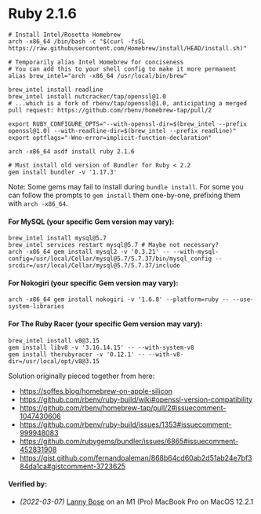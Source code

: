 # Ruby 2.1.6

```
# Install Intel/Rosetta Homebrew
arch -x86_64 /bin/bash -c "$(curl -fsSL https://raw.githubusercontent.com/Homebrew/install/HEAD/install.sh)"

# Temporarily alias Intel Homebrew for conciseness
# You can add this to your shell config to make it more permanent
alias brew_intel="arch -x86_64 /usr/local/bin/brew"

brew_intel install readline
brew_intel install nutcracker/tap/openssl@1.0
# ...which is a fork of rbenv/tap/openssl@1.0, anticipating a merged pull request: https://github.com/rbenv/homebrew-tap/pull/2

export RUBY_CONFIGURE_OPTS="--with-openssl-dir=$(brew_intel --prefix openssl@1.0) --with-readline-dir=$(brew_intel --prefix readline)"
export optflags="-Wno-error=implicit-function-declaration"

arch -x86_64 asdf install ruby 2.1.6

# Must install old version of Bundler for Ruby < 2.2
gem install bundler -v '1.17.3'
```


Note: Some gems may fail to install during `bundle install`.
For some you can follow the prompts to `gem install` them one-by-one, prefixing them with `arch -x86_64`.

#### For MySQL (your specific Gem version may vary):
```
brew_intel install mysql@5.7
brew_intel services restart mysql@5.7 # Maybe not necessary?
arch -x86_64 gem install mysql2 -v '0.3.21' -- --with-mysql-config=/usr/local/Cellar/mysql@5.7/5.7.37/bin/mysql_config --srcdir=/usr/local/Cellar/mysql@5.7/5.7.37/include
```

#### For Nokogiri (your specific Gem version may vary):
```
arch -x86_64 gem install nokogiri -v '1.6.8' --platform=ruby -- --use-system-libraries
```

#### For The Ruby Racer (your specific Gem version may vary):
```
brew_intel install v8@3.15
gem install libv8 -v '3.16.14.15' -- --with-system-v8
gem install therubyracer -v '0.12.1' -- --with-v8-dir=/usr/local/opt/v8@3.15
```

Solution originally pieced together from here:
- https://soffes.blog/homebrew-on-apple-silicon
- https://github.com/rbenv/ruby-build/wiki#openssl-version-compatibility
- https://github.com/rbenv/homebrew-tap/pull/2#issuecomment-1047430606
- https://github.com/rbenv/ruby-build/issues/1353#issuecomment-999948083
- https://github.com/rubygems/bundler/issues/6865#issuecomment-452831908
- https://gist.github.com/fernandoaleman/868b64cd60ab2d51ab24e7bf384da1ca#gistcomment-3723625

#### Verified by:
- _(2022-03-07)_ [Lanny Bose](https://github.com/LannyBose) on an M1 (Pro) MacBook Pro on MacOS 12.2.1 
